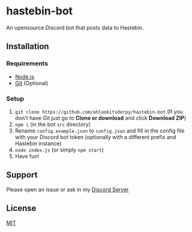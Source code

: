 # hastebin-bot
An opensource Discord bot that posts data to Hastebin.

## Installation
### Requirements
* [Node.js](https://nodejs.org)
* [Git](https://git-scm.com) (Optional)
### Setup
1. ``git clone https://github.com/ohlookitsderpy/hastebin-bot`` (If you don't have Git just go to **Clone or download** and click **Download ZIP**)
2. ``npm i`` (in the bot ``src`` directory)
3. Rename ``config.example.json`` to ``config.json`` and fill in the config file with your Discord bot token (optionally with a different prefix and Hastebin instance)
4. ``node index.js`` (or simply ``npm start``)
5. Have fun!

## Support
Please open an issue or ask in my [Discord Server](https://discord.gg/HJmmmTB)

## License
[MIT](LICENSE)
